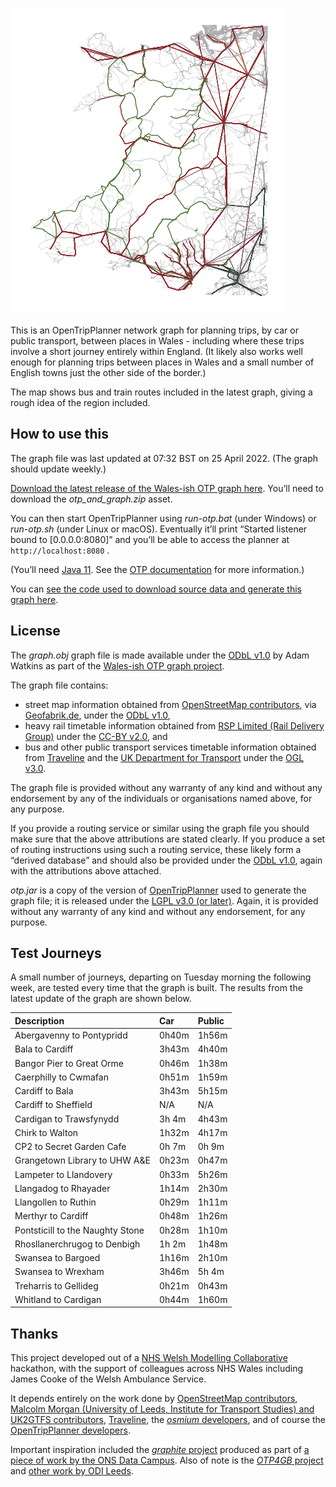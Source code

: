 ![](map.png)

This is an OpenTripPlanner network graph for planning trips, by car or public transport, between places in Wales - including where these trips involve a short journey entirely within England. (It likely also works well enough for planning trips between places in Wales and a small number of English towns just the other side of the border.)

The map shows bus and train routes included in the latest graph, giving a rough idea of the region included.

## How to use this

The graph file was last updated at 07:32 BST on 25 April 2022. (The graph should update weekly.)

[Download the latest release of the Wales-ish OTP graph here](https://github.com/stupidpupil/wales_ish_otp_graph/releases/latest). You’ll need to download the *otp\_and\_graph.zip* asset.

You can then start OpenTripPlanner using *run-otp.bat* (under Windows) or *run-otp.sh* (under Linux or macOS). Eventually it’ll print “Started listener bound to \[0.0.0.0:8080\]” and you’ll be able to access the planner at `http://localhost:8080` .

(You’ll need [Java 11](https://adoptopenjdk.net/?variant=openjdk11&jvmVariant=hotspot). See the [OTP documentation](http://docs.opentripplanner.org/en/latest/) for more information.)

You can [see the code used to download source data and generate this graph here](https://github.com/stupidpupil/wales_ish_otp_graph).

## License

The *graph.obj* graph file is made available under the [ODbL v1.0](https://opendatacommons.org/licenses/odbl/1-0/) by Adam Watkins as part of the [Wales-ish OTP graph project](https://stupidpupil.github.io/wales_ish_otp_graph).

The graph file contains:

  - street map information obtained from [OpenStreetMap contributors](https://www.openstreetmap.org/copyright), via [Geofabrik.de](https://download.geofabrik.de/europe/great-britain.html), under the [ODbL v1.0](https://opendatacommons.org/licenses/odbl/1-0/),
  - heavy rail timetable information obtained from [RSP Limited (Rail Delivery Group)](http://data.atoc.org/) under the [CC-BY v2.0](https://creativecommons.org/licenses/by/2.0/uk/legalcode), and
  - bus and other public transport services timetable information obtained from [Traveline](https://www.travelinedata.org.uk/traveline-open-data/traveline-national-dataset/) and the [UK Department for Transport](https://data.bus-data.dft.gov.uk/) under the [OGL v3.0](https://www.nationalarchives.gov.uk/doc/open-government-licence/version/3/).

The graph file is provided without any warranty of any kind and without any endorsement by any of the individuals or organisations named above, for any purpose.

If you provide a routing service or similar using the graph file you should make sure that the above attributions are stated clearly. If you produce a set of routing instructions using such a routing service, these likely form a “derived database” and should also be provided under the [ODbL v1.0](https://opendatacommons.org/licenses/odbl/1-0/), again with the attributions above attached.

*otp.jar* is a copy of the version of [OpenTripPlanner](https://github.com/opentripplanner/OpenTripPlanner) used to generate the graph file; it is released under the [LGPL v3.0 (or later)](https://github.com/opentripplanner/OpenTripPlanner/blob/dev-2.x/LICENSE). Again, it is provided without any warranty of any kind and without any endorsement, for any purpose.

## Test Journeys

A small number of journeys, departing on Tuesday morning the following week, are tested every time that the graph is built. The results from the latest update of the graph are shown below.

| Description                      | Car   | Public |
| :------------------------------- | :---- | :----- |
| Abergavenny to Pontypridd        | 0h40m | 1h56m  |
| Bala to Cardiff                  | 3h43m | 4h40m  |
| Bangor Pier to Great Orme        | 0h46m | 1h38m  |
| Caerphilly to Cwmafan            | 0h51m | 1h59m  |
| Cardiff to Bala                  | 3h43m | 5h15m  |
| Cardiff to Sheffield             | N/A   | N/A    |
| Cardigan to Trawsfynydd          | 3h 4m | 4h43m  |
| Chirk to Walton                  | 1h32m | 4h17m  |
| CP2 to Secret Garden Cafe        | 0h 7m | 0h 9m  |
| Grangetown Library to UHW A\&E   | 0h23m | 0h47m  |
| Lampeter to Llandovery           | 0h33m | 5h26m  |
| Llangadog to Rhayader            | 1h14m | 2h30m  |
| Llangollen to Ruthin             | 0h29m | 1h11m  |
| Merthyr to Cardiff               | 0h48m | 1h26m  |
| Pontsticill to the Naughty Stone | 0h28m | 1h10m  |
| Rhosllanerchrugog to Denbigh     | 1h 2m | 1h48m  |
| Swansea to Bargoed               | 1h16m | 2h10m  |
| Swansea to Wrexham               | 3h46m | 5h 4m  |
| Treharris to Gellideg            | 0h21m | 0h43m  |
| Whitland to Cardigan             | 0h44m | 1h60m  |

## Thanks

This project developed out of a [NHS Welsh Modelling Collaborative](https://twitter.com/nhswmc) hackathon, with the support of colleagues across NHS Wales including James Cooke of the Welsh Ambulance Service.

It depends entirely on the work done by [OpenStreetMap contributors](https://www.openstreetmap.org/), [Malcolm Morgan (University of Leeds, Institute for Transport Studies) and UK2GTFS contributors](https://itsleeds.github.io/UK2GTFS/), [Traveline](https://www.travelinedata.org.uk/), the [*osmium* developers](https://osmcode.org/), and of course the [OpenTripPlanner developers](http://www.opentripplanner.org/).

Important inspiration included the [*graphite* project](https://github.com/datasciencecampus/graphite) produced as part of [a piece of work by the ONS Data Campus](https://datasciencecampus.ons.gov.uk/access-to-services-using-multimodal-transport-networks/). Also of note is the [*OTP4GB* project](https://github.com/odileeds/OTP4GB) and [other work by ODI Leeds](https://odileeds.org/blog/2021-06-08-transportaccessibilityinnorthengland).
